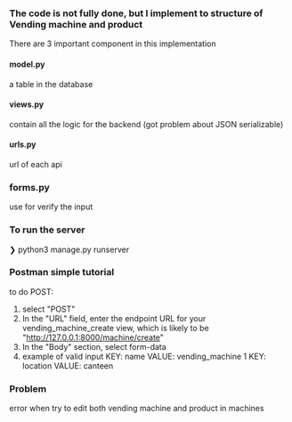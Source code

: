 ### The code is not fully done, but I implement to structure of Vending machine and product

There are 3 important component in this implementation

#### model.py
a table in the database

#### views.py
contain all the logic for the backend (got problem about JSON serializable)

#### urls.py
url of each api

### forms.py
use for verify the input

### To run the server
 ❯ python3 manage.py runserver    
 

### Postman simple tutorial
to do POST:
1. select "POST"
2. In the "URL" field, enter the endpoint URL for your vending_machine_create view, which is likely to be "http://127.0.0.1:8000/machine/create"
3. In the "Body" section, select form-data
4. example of valid input 
KEY: name  VALUE: vending_machine 1 
KEY: location VALUE: canteen

### Problem
error when try to edit both vending machine and product in machines
